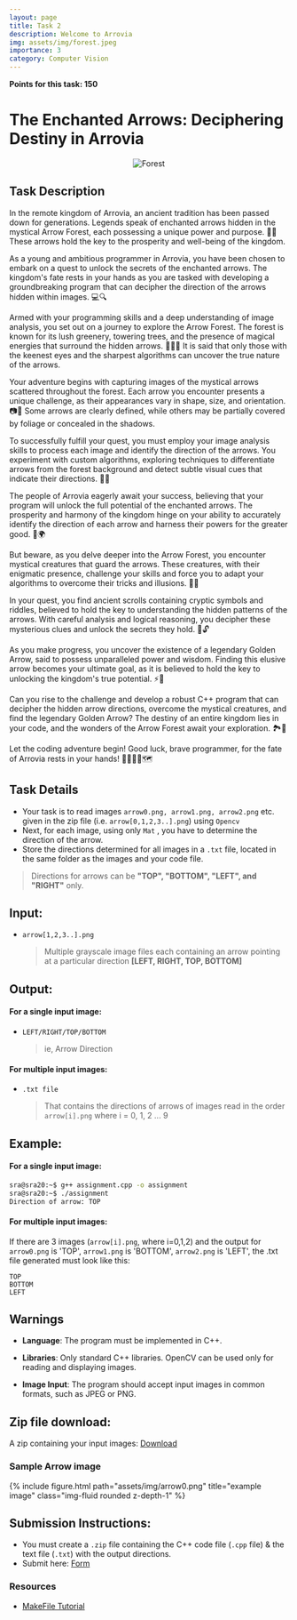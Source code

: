 ```yaml
---
layout: page
title: Task 2
description: Welcome to Arrovia
img: assets/img/forest.jpeg
importance: 3
category: Computer Vision
---
```


**Points for this task: 150**

# The Enchanted Arrows: Deciphering Destiny in Arrovia

<div style="text-align:center;">
  <img src="https://st4.depositphotos.com/1752371/30801/i/600/depositphotos_308011538-stock-photo-archway-enchanted-fairy-forest-landscape.jpg" alt="Forest">
</div>

## Task Description

In the remote kingdom of Arrovia, an ancient tradition has been passed down for generations. Legends speak of enchanted arrows hidden in the mystical Arrow Forest, each possessing a unique power and purpose. 🏹✨ These arrows hold the key to the prosperity and well-being of the kingdom.

As a young and ambitious programmer in Arrovia, you have been chosen to embark on a quest to unlock the secrets of the enchanted arrows. The kingdom's fate rests in your hands as you are tasked with developing a groundbreaking program that can decipher the direction of the arrows hidden within images. 💻🔍

Armed with your programming skills and a deep understanding of image analysis, you set out on a journey to explore the Arrow Forest. The forest is known for its lush greenery, towering trees, and the presence of magical energies that surround the hidden arrows. 🌳🌿✨ It is said that only those with the keenest eyes and the sharpest algorithms can uncover the true nature of the arrows.

Your adventure begins with capturing images of the mystical arrows scattered throughout the forest. Each arrow you encounter presents a unique challenge, as their appearances vary in shape, size, and orientation. 📷🎯 Some arrows are clearly defined, while others may be partially covered by foliage or concealed in the shadows.

To successfully fulfill your quest, you must employ your image analysis skills to process each image and identify the direction of the arrows. You experiment with custom algorithms, exploring techniques to differentiate arrows from the forest background and detect subtle visual cues that indicate their directions. 🧪🔬

The people of Arrovia eagerly await your success, believing that your program will unlock the full potential of the enchanted arrows. The prosperity and harmony of the kingdom hinge on your ability to accurately identify the direction of each arrow and harness their powers for the greater good. 🌟🌍

But beware, as you delve deeper into the Arrow Forest, you encounter mystical creatures that guard the arrows. These creatures, with their enigmatic presence, challenge your skills and force you to adapt your algorithms to overcome their tricks and illusions. 🦉🌌

In your quest, you find ancient scrolls containing cryptic symbols and riddles, believed to hold the key to understanding the hidden patterns of the arrows. With careful analysis and logical reasoning, you decipher these mysterious clues and unlock the secrets they hold. 📜🔓

As you make progress, you uncover the existence of a legendary Golden Arrow, said to possess unparalleled power and wisdom. Finding this elusive arrow becomes your ultimate goal, as it is believed to hold the key to unlocking the kingdom's true potential. ⚡🔑

Can you rise to the challenge and develop a robust C++ program that can decipher the hidden arrow directions, overcome the mystical creatures, and find the legendary Golden Arrow? The destiny of an entire kingdom lies in your code, and the wonders of the Arrow Forest await your exploration. 🏞️🔐

Let the coding adventure begin! Good luck, brave programmer, for the fate of Arrovia rests in your hands! 🚀👨‍💻🔥🗺️

## Task Details

- Your task is to read images `arrow0.png, arrow1.png, arrow2.png` etc. given in the zip file (i.e. `arrow[0,1,2,3..].png`) using `Opencv`
- Next, for each image, using only `Mat` , you have to determine the direction of the arrow.
- Store the directions determined for all images in a `.txt` file, located in the same folder as the images and your code file.

> Directions for arrows can be **"TOP", "BOTTOM", "LEFT", and "RIGHT"** only.

## Input:

- `arrow[1,2,3..].png`
  > Multiple grayscale image files each containing an arrow pointing at a particular direction **[LEFT, RIGHT, TOP, BOTTOM]**

## Output:

#### For a single input image:

- `LEFT/RIGHT/TOP/BOTTOM`
  > ie, Arrow Direction

#### For multiple input images:

- `.txt file`
  > That contains the directions of arrows of images read in the order `arrow[i].png` where i = 0, 1, 2 ... 9

## Example:

#### For a single input image:

```bash
sra@sra20:~$ g++ assignment.cpp -o assignment
sra@sra20:~$ ./assignment
Direction of arrow: TOP
```

#### For multiple input images:

If there are 3 images (`arrow[i].png`, where i=0,1,2) and the output for `arrow0.png` is 'TOP', `arrow1.png` is 'BOTTOM', `arrow2.png` is 'LEFT', the .txt file generated must look like this:

```
TOP
BOTTOM
LEFT
```

## Warnings

- <b>Language</b>: The program must be implemented in C++.

- <b>Libraries</b>: Only standard C++ libraries. OpenCV can be used only for reading and displaying images.

- <b>Image Input</b>: The program should accept input images in common formats, such as JPEG or PNG.

## Zip file download:

A zip containing your input images:
[Download](https://drive.google.com/drive/folders/1k_b8FbtwirBn1d9N5-RJgHnU5uFAJIjV?usp=sharing)

### Sample Arrow image

{% include figure.html path="assets/img/arrow0.png" title="example image" class="img-fluid rounded z-depth-1" %}

## Submission Instructions:

- You must create a `.zip` file containing the C++ code file (`.cpp` file) & the text file (`.txt`) with the output directions.
- Submit here: [Form](https://forms.gle/9F8hJSjqtHrBax4U9)

### Resources

- [MakeFile Tutorial](https://makefiletutorial.com/)
